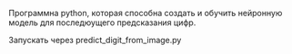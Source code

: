 Программна python, которая способна создать и обучить нейронную модель для последюущего предсказания цифр. 

Запускать через predict_digit_from_image.py
